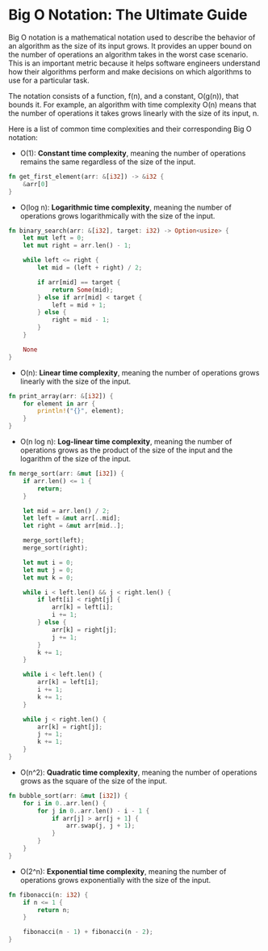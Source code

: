 # Big O Notation: The Ultimate Guide

Big O notation is a mathematical notation used to describe the behavior of an algorithm as the size of its input grows. It provides an upper bound on the number of operations an algorithm takes in the worst case scenario. This is an important metric because it helps software engineers understand how their algorithms perform and make decisions on which algorithms to use for a particular task.

The notation consists of a function, f(n), and a constant, O(g(n)), that bounds it. For example, an algorithm with time complexity O(n) means that the number of operations it takes grows linearly with the size of its input, n.

Here is a list of common time complexities and their corresponding Big O notation:

- O(1): **Constant time complexity**, meaning the number of operations remains the same regardless of the size of the input.

```rs
fn get_first_element(arr: &[i32]) -> &i32 {
    &arr[0]
}
```

- O(log n): **Logarithmic time complexity**, meaning the number of operations grows logarithmically with the size of the input.

```rs
fn binary_search(arr: &[i32], target: i32) -> Option<usize> {
    let mut left = 0;
    let mut right = arr.len() - 1;

    while left <= right {
        let mid = (left + right) / 2;

        if arr[mid] == target {
            return Some(mid);
        } else if arr[mid] < target {
            left = mid + 1;
        } else {
            right = mid - 1;
        }
    }

    None
}
```

- O(n): **Linear time complexity**, meaning the number of operations grows linearly with the size of the input.

```rs
fn print_array(arr: &[i32]) {
    for element in arr {
        println!("{}", element);
    }
}
```

- O(n log n): **Log-linear time complexity**, meaning the number of operations grows as the product of the size of the input and the logarithm of the size of the input.

```rs
fn merge_sort(arr: &mut [i32]) {
    if arr.len() <= 1 {
        return;
    }

    let mid = arr.len() / 2;
    let left = &mut arr[..mid];
    let right = &mut arr[mid..];

    merge_sort(left);
    merge_sort(right);

    let mut i = 0;
    let mut j = 0;
    let mut k = 0;

    while i < left.len() && j < right.len() {
        if left[i] < right[j] {
            arr[k] = left[i];
            i += 1;
        } else {
            arr[k] = right[j];
            j += 1;
        }
        k += 1;
    }

    while i < left.len() {
        arr[k] = left[i];
        i += 1;
        k += 1;
    }

    while j < right.len() {
        arr[k] = right[j];
        j += 1;
        k += 1;
    }
}
```

- O(n^2): **Quadratic time complexity**, meaning the number of operations grows as the square of the size of the input.

```rs
fn bubble_sort(arr: &mut [i32]) {
    for i in 0..arr.len() {
        for j in 0..arr.len() - i - 1 {
            if arr[j] > arr[j + 1] {
                arr.swap(j, j + 1);
            }
        }
    }
}
```

- O(2^n): **Exponential time complexity**, meaning the number of operations grows exponentially with the size of the input.

```rs
fn fibonacci(n: i32) {
    if n <= 1 {
        return n;
    }

    fibonacci(n - 1) + fibonacci(n - 2);
}
```
